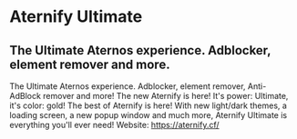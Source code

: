 # Aternify Ultimate
## The Ultimate Aternos experience. Adblocker, element remover and more.
The Ultimate Aternos experience. Adblocker, element remover, Anti-AdBlock remover and more! The new Aternify is here! It's power: Ultimate, it's color: gold! The best of Aternify is here! With new light/dark themes, a loading screen, a new popup window and much more, Aternify Ultimate is everything you'll ever need!
Website: https://aternify.cf/
